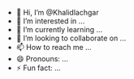 - 👋 Hi, I’m @Khalidlachgar
- 👀 I’m interested in ...
- 🌱 I’m currently learning ...
- 💞️ I’m looking to collaborate on ...
- 📫 How to reach me ...
- 😄 Pronouns: ...
- ⚡ Fun fact: ...

<!---
Khalidlachgar/Khalidlachgar is a ✨ special ✨ repository because its `README.md` (this file) appears on your GitHub profile.
You can click the Preview link to take a look at your changes.
--->
